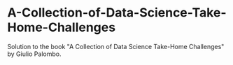 # A-Collection-of-Data-Science-Take-Home-Challenges

Solution to the book "A Collection of Data Science Take-Home Challenges" by Giulio Palombo.
